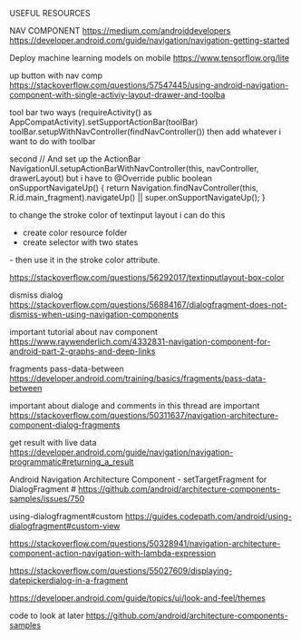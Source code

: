 USEFUL RESOURCES

NAV COMPONENT
https://medium.com/androiddevelopers
https://developer.android.com/guide/navigation/navigation-getting-started


Deploy machine learning models on mobile
https://www.tensorflow.org/lite


up button with nav comp
https://stackoverflow.com/questions/57547445/using-android-navigation-component-with-single-activiy-layout-drawer-and-toolba

tool bar two ways
 (requireActivity() as AppCompatActivity).setSupportActionBar(toolBar)
 toolBar.setupWithNavController(findNavController())
 then add whatever i want to do with toolbar

second
 // And set up the ActionBar
   NavigationUI.setupActionBarWithNavController(this, navController, drawerLayout)
 but i have to
 @Override
 public boolean onSupportNavigateUp() {
     return Navigation.findNavController(this, R.id.main_fragment).navigateUp()
             || super.onSupportNavigateUp();
 }



 to change the stroke color of textinput layout i can do this
 - create color resource folder
 - create selector with two states
 <selector xmlns:android="http://schemas.android.com/apk/res/android">
     <item android:color="@color/textBlue" android:state_focused="true" />
     <item android:color="@color/textBlue" android:state_focused="false" />
 </selector>
 - then use it in the stroke color attribute.

 https://stackoverflow.com/questions/56292017/textinputlayout-box-color



dismiss dialog
https://stackoverflow.com/questions/56884167/dialogfragment-does-not-dismiss-when-using-navigation-components

important tutorial about nav component
https://www.raywenderlich.com/4332831-navigation-component-for-android-part-2-graphs-and-deep-links

fragments pass-data-between
https://developer.android.com/training/basics/fragments/pass-data-between

important about dialoge and comments in this thread are important
https://stackoverflow.com/questions/50311637/navigation-architecture-component-dialog-fragments


get result with live data
https://developer.android.com/guide/navigation/navigation-programmatic#returning_a_result


Android Navigation Architecture Component - setTargetFragment for DialogFragment #
https://github.com/android/architecture-components-samples/issues/750


using-dialogfragment#custom
https://guides.codepath.com/android/using-dialogfragment#custom-view


https://stackoverflow.com/questions/50328941/navigation-architecture-component-action-navigation-with-lambda-expression


https://stackoverflow.com/questions/55027609/displaying-datepickerdialog-in-a-fragment


https://developer.android.com/guide/topics/ui/look-and-feel/themes


code to look at later
https://github.com/android/architecture-components-samples